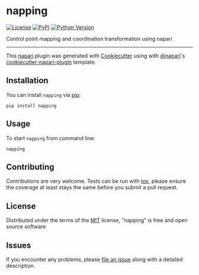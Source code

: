 # napping

[![License](https://img.shields.io/pypi/l/napping.svg?color=green)](https://github.com/BodenmillerGroup/napping/raw/master/LICENSE)
[![PyPI](https://img.shields.io/pypi/v/napping.svg?color=green)](https://pypi.org/project/napping)
[![Python Version](https://img.shields.io/pypi/pyversions/napping.svg?color=green)](https://python.org)
<!-- [![tests](https://github.com/BodenmillerGroup/napping/workflows/tests/badge.svg)](https://github.com/BodenmillerGroup/napping/actions) -->
<!-- [![codecov](https://codecov.io/gh/BodenmillerGroup/napping/branch/master/graph/badge.svg)](https://codecov.io/gh/BodenmillerGroup/napping) -->

Control point mapping and coordination transformation using napari

----------------------------------

This [napari] plugin was generated with [Cookiecutter] using with [@napari]'s [cookiecutter-napari-plugin] template.

<!--
Don't miss the full getting started guide to set up your new package:
https://github.com/napari/cookiecutter-napari-plugin#getting-started

and review the napari docs for plugin developers:
https://napari.org/docs/plugins/index.html
-->

## Installation

You can install `napping` via [pip]:

    pip install napping

## Usage

To start `napping` from command line:

    napping

## Contributing

Contributions are very welcome. Tests can be run with [tox], please ensure
the coverage at least stays the same before you submit a pull request.

## License

Distributed under the terms of the [MIT] license,
"napping" is free and open source software

## Issues

If you encounter any problems, please [file an issue] along with a detailed description.

[napari]: https://github.com/napari/napari
[Cookiecutter]: https://github.com/audreyr/cookiecutter
[@napari]: https://github.com/napari
[MIT]: http://opensource.org/licenses/MIT
[BSD-3]: http://opensource.org/licenses/BSD-3-Clause
[GNU GPL v3.0]: http://www.gnu.org/licenses/gpl-3.0.txt
[GNU LGPL v3.0]: http://www.gnu.org/licenses/lgpl-3.0.txt
[Apache Software License 2.0]: http://www.apache.org/licenses/LICENSE-2.0
[Mozilla Public License 2.0]: https://www.mozilla.org/media/MPL/2.0/index.txt
[cookiecutter-napari-plugin]: https://github.com/napari/cookiecutter-napari-plugin
[file an issue]: https://github.com/BodenmillerGroup/napping/issues
[napari]: https://github.com/napari/napari
[tox]: https://tox.readthedocs.io/en/latest/
[pip]: https://pypi.org/project/pip/
[PyPI]: https://pypi.org/
